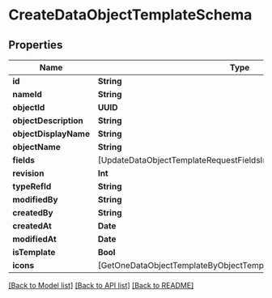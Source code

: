 # CreateDataObjectTemplateSchema

## Properties
Name | Type | Description | Notes
------------ | ------------- | ------------- | -------------
**id** | **String** |  | 
**nameId** | **String** |  | 
**objectId** | **UUID** |  | [optional] 
**objectDescription** | **String** |  | 
**objectDisplayName** | **String** |  | 
**objectName** | **String** |  | 
**fields** | [UpdateDataObjectTemplateRequestFieldsInner] |  | 
**revision** | **Int** |  | [optional] 
**typeRefId** | **String** |  | [optional] 
**modifiedBy** | **String** |  | [optional] 
**createdBy** | **String** |  | [optional] 
**createdAt** | **Date** |  | [optional] 
**modifiedAt** | **Date** |  | [optional] 
**isTemplate** | **Bool** |  | [optional] 
**icons** | [GetOneDataObjectTemplateByObjectTemplateId200ResponseIconsInner] |  | 

[[Back to Model list]](../README.md#documentation-for-models) [[Back to API list]](../README.md#documentation-for-api-endpoints) [[Back to README]](../README.md)


